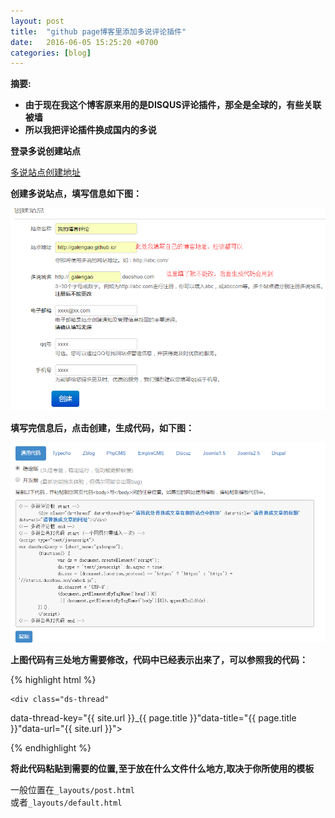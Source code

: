 ```yaml
---
layout: post
title:  "github page博客里添加多说评论插件"
date:   2016-06-05 15:25:20 +0700
categories: [blog]
---
```


**摘要:**  

* **由于现在我这个博客原来用的是DISQUS评论插件，那全是全球的，有些关联被墙**
* **所以我把评论插件换成国内的多说**



**登录多说创建站点**  

 [多说站点创建地址](http://duoshuo.com/create-site/)  

**创建多说站点，填写信息如下图：**    

![duoshuo](/static/img/myimg/duoshuo1.png)

**填写完信息后，点击创建，生成代码，如下图：**    

![duoshuo](/static/img/myimg/duoshuo2.png)  

**上图代码有三处地方需要修改，代码中已经表示出来了，可以参照我的代码：**  
  
{% highlight html %} 
<!-- 多说评论框 start -->
	<div class="ds-thread"
  data-thread-key="{{ site.url }}_{{ page.title }}"data-title="{{ page.title }}"data-url="{{ site.url }}"></div>
<!-- 多说评论框 end -->
<!-- 多说公共JS代码 start (一个网页只需插入一次) -->
<script type="text/javascript">
var duoshuoQuery = {short_name:"galengao"};
	(function() {
		var ds = document.createElement('script');
		ds.type = 'text/javascript';ds.async = true;
		ds.src = (document.location.protocol == 'https:' ? 'https:' : 'http:') + '//static.duoshuo.com/embed.js';
		ds.charset = 'UTF-8';
		(document.getElementsByTagName('head')[0]
		 || document.getElementsByTagName('body')[0]).appendChild(ds);
	})();
	</script>
<!-- 多说公共JS代码 end -->
{% endhighlight %}

**将此代码粘贴到需要的位置,至于放在什么文件什么地方,取决于你所使用的模板**  

一般位置在`_layouts/post.html`    
或者`_layouts/default.html`  
